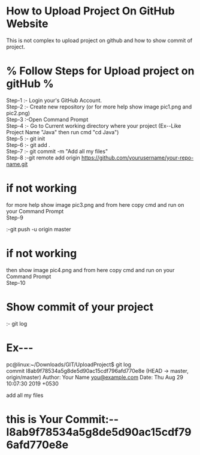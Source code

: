 # How to Upload Project On GitHub Website

This is not complex to upload project on github and how to show commit of project.

# % Follow Steps for Upload project on gitHub %

Step-1 
:- Login your's GitHub Account.
<br />
Step-2
:- Create new repository (or for more help show image pic1.png and pic2.png)
<br />
Step-3
:-Open Command Prompt
<br />
Step-4
:- Go to Current working directory where your project
(Ex--Like Project Name "Java" then run cmd "cd Java")
<br />
Step-5
:- git init
<br />
Step-6
:- git add .
<br />
Step-7
:- git commit -m "Add all my files"
<br />
Step-8
:-git remote add origin https://github.com/yourusername/your-repo-name.git   
# if not working
for more help show image pic3.png and from here copy cmd and run on your Command Prompt
<br />
Step-9

:-git push -u origin master 
# if not working
then show image  pic4.png and from here copy cmd and run on your Command Prompt
<br />
Step-10 
# Show commit of your project
:- git log 
<br />
# Ex---
 pc@linux:~/Downloads/GIT/UploadProject$ git log
 <br />
 commit l8ab9f78534a5g8de5d90ac15cdf796afd770e8e (HEAD -> master, origin/master)
 Author: Your Name <you@example.com>
 Date:   Thu Aug 29 10:07:30 2019 +0530

   add all my files
# this is Your Commit:--l8ab9f78534a5g8de5d90ac15cdf796afd770e8e
